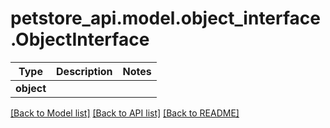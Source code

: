 # petstore_api.model.object_interface.ObjectInterface

Type | Description | Notes
------------- | ------------- | -------------
**object** |  | 

[[Back to Model list]](../../README.md#documentation-for-models) [[Back to API list]](../../README.md#documentation-for-api-endpoints) [[Back to README]](../../README.md)

